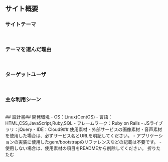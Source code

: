 # <!--Mecha_Navi-->
​
## サイト概要
### サイトテーマ
<!--「スキルアップ・業務効率化」を目的とした企業内でのコミュニティサイト-->
​
### テーマを選んだ理由
<!--前職でマニュアルだけではイメージし難いスタッフがいた事、また各スタッフとの今後の作業予定の内容を擦り合わせをしていて大事な事だが、時間がかかっていたこと、新しい故障などの共有ツールが今までなかった事-->
​
### ターゲットユーザ
<!--自動車業界・自動車整備士-->
​
### 主な利用シーン
<!--
・サービスマニュアルだけではイメージがし難い時画像や動画（どの工具を使用しどう外し交換するのか）で確認ができる。</br>
→初めての作業の不安を取り除き自信に繋げ作業ミスをなくす。</br>
</br>
・当日お客様が店内でお待ち頂く点検作業の中でご用命を頂いた時の対応（異音や不具合など）</br>
→先輩、上司に聞こうにも聞ける状況ではない、また聞き難い環境があることを改善し、作業スタッフのメンタル維持向上に繋げる。</br>
</br>
・作業ミスを共有して、店だけではなく会社として防ぐ。（本社とそのお店のみの場合が多い）</br>
</br>
・工場長や現場リーダーが前日に作業予定を擦り合わせを面談といった形で実施していたが人により（店により）擦り合わせの差異がでたりしていた。</br>
→このアプリケーションを使用すれば全員が同じレベルで擦り合わせができ、面談の時間がなくなり業務改善に繋がる。</br>
</br>
・難問修理や新しい故障などいち早く共有できる。</br>
→業務効率化に繋がりお客様の満足に繋がる。</br>
</br>
＊主に作業スタッフが発信、共有をしていき管理職はその内容を管理、確認できるツール</br>
-->
</br>
## 設計書
<!--テーマを設定・提出する時点では不要です-->
​
## 開発環境
- OS：Linux(CentOS)
- 言語：HTML,CSS,JavaScript,Ruby,SQL
- フレームワーク：Ruby on Rails
- JSライブラリ：jQuery
- IDE：Cloud9
​
## 使用素材
- 外部サービスの画像素材・音声素材を使用した場合は、必ずサービス名とURLを明記してください。
- アプリケーションの実装に使用したgem/bootstrapのリファレンスなどの記載は不要です。
- 使用しない場合は、使用素材の項目をREADMEから削除してください。
折りたたむ
